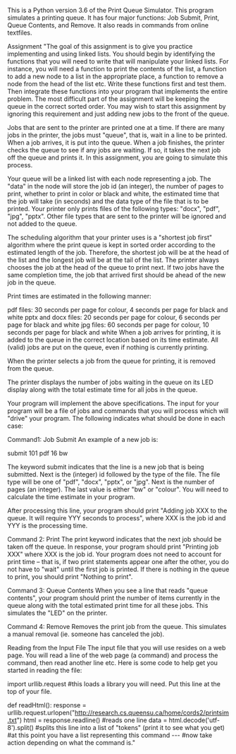 This is a Python version 3.6 of the Print Queue Simulator.
This program simulates a printing queue. It has four major functions:
Job Submit, Print, Queue Contents, and Remove. 
It also reads in commands from online textfiles.

Assignment
"The goal of this assignment is to give you practice implementing and using linked lists.  You should begin by identifying the functions that you will need to write that will manipulate your linked lists. For instance, you will need a function to print the contents of the list, a function to add a new node to a list in the appropriate place, a function to remove a node from the head of the list etc.  Write these functions first and test them. Then integrate these functions into your program that implements the entire problem.    The most difficult part of the assignment will be keeping the queue in the correct sorted order.  You may wish to start this assignment by ignoring this requirement and just adding new jobs to the front of the queue.  

Jobs that are sent to the printer are printed one at a time.   If there are many jobs in the printer, the jobs must "queue", that is, wait in a line to be printed.    When a job arrives, it is put into the queue.  When a job finishes, the printer checks the queue to see if any jobs are waiting.  If so, it takes the next job off the queue and prints it. In this assignment, you are going to simulate this process.

Your queue will be a linked list with each node representing a job.   The "data" in the node will store the job id (an integer),  the number of pages to print, whether to print in color or black and white, the estimated time that the job will take (in seconds) and the data type of the file that is to be printed.  Your printer only prints files of the following types:  "docx", "pdf", "jpg", "pptx".  Other file types that are sent to the printer will be ignored and not added to the queue.

The scheduling algorithm that your printer uses is a "shortest job first" algorithm where the print queue is kept in sorted order according to the estimated length of the job.    Therefore, the shortest job will be at the head of the list and the longest job will be at the tail of the list.   The printer always chooses the job at the head of the queue to print next.   If two jobs have the same completion time, the job that arrived first should be ahead of the new job in the queue.

Print times are estimated  in the following manner:

pdf files:  30 seconds per page for colour, 4 seconds per page for black and white
pptx and  docx files:  20 seconds per page for colour, 6 seconds per page for black and white
jpg files:  60 seconds per page for colour, 10 seconds per page for black and white
When a job arrives for printing, it is added to the queue in the correct location based on its time estimate.   All (valid) jobs are put on the queue, even if nothing is currently printing.

When the printer selects a job from the queue for printing, it is removed from the queue.

The printer displays the number of jobs waiting in the queue on its LED display along with the total estimate time for all jobs in the queue. 

Your program will implement the above specifications.  The input for your program will be a file of jobs and commands that you will process which will "drive" your program.  The following indicates what should be done in each case:

Command1: Job Submit
An example of a new job is:

submit 101 pdf 16 bw  

The keyword submit indicates that the line is a new job that is being submitted.  Next is the (integer) id followed by the type of the file.  The file type will be one of "pdf", "docx", "pptx",  or "jpg".  Next is the number of pages (an integer).  The last value is either "bw" or "colour".  You will need to calculate the time estimate in your program.

After processing this line, your program should print "Adding job XXX to the queue.  It will require YYY seconds to process", where XXX is the job id and YYY is the processing time.

Command 2: Print
The print keyword indicates that the next job should be taken off the queue.   In response, your program should print "Printing job XXX" where XXX is the job id.   Your program does not need to account for print time – that is, if two print statements appear one after the other, you do not have to "wait" until the first job is printed.   If there is nothing in the queue to print, you should print "Nothing to print".

Command 3: Queue Contents
When you see a line that reads "queue contents", your program should print the number of items currently in the queue along with the total estimated print time for all these jobs.  This simulates the "LED" on the printer.

Command 4: Remove
Removes the print job from the queue.  This simulates a manual removal (ie. someone has canceled the job).

Reading from the Input File
The input file that you will use resides on a web page.  You will read a line of the web page (a command) and process the command, then read another line etc.    Here is some code to help get you started in reading the file:

import urllib.request    #this loads a library you will need.  Put this line at the top of your file.


def readHtml():
    response = urllib.request.urlopen("http://research.cs.queensu.ca/home/cords2/printsim.txt")
    html = response.readline()  #reads one line
    data = html.decode('utf-8').split()   #splits this line into a list of "tokens"  (print it to see what you get)
    #at this point you have a list representing this command ---
    #now take action depending on what the command is."
